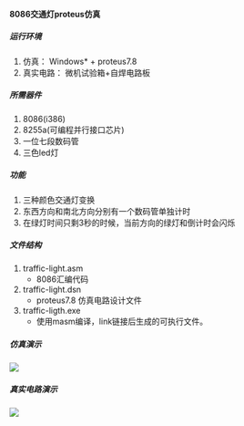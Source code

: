 #### 8086交通灯proteus仿真

##### 运行环境
1. 仿真： Windows* + proteus7.8
2. 真实电路： 微机试验箱+自焊电路板

##### 所需器件
1. 8086(i386)
2. 8255a(可编程并行接口芯片)
3. 一位七段数码管
4. 三色led灯

##### 功能
1. 三种颜色交通灯变换
2. 东西方向和南北方向分别有一个数码管单独计时
3. 在绿灯时间只剩3秒的时候，当前方向的绿灯和倒计时会闪烁

##### 文件结构
1. traffic-light.asm
	- 8086汇编代码
2. traffic-light.dsn
	- proteus7.8 仿真电路设计文件
3. traffic-ligth.exe
	- 使用masm编译，link链接后生成的可执行文件。

##### 仿真演示
![](http://)
##### 真实电路演示
![](http://)